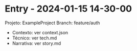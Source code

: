 # Entry - 2024-01-15 14-30-00

Projeto: ExampleProject
Branch: feature/auth

- Contexto: ver context.json
- Técnico: ver tech.md
- Narrativa: ver story.md

